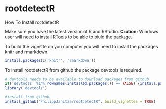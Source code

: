 # rootdetectR
How To Install rootdetectR

Make sure you have the latest version of R and RStudio.
__Caution:__ Windows user will need to install [RTools](cran.r-project.org/bin/windows/Rtools/) to be able to biuld the package.

To build the vignette on you computer you will need to install the packages knitr and rmarkdown.
```r
install.packages(c('knitr', 'rmarkdown'))
```

To install rootdetectR from github the package devtools is required. 

```r
# devtools needs to be available to download packages from github
if('devtools' %in% rownames(installed.packages()) == FALSE) {install.packages('devtools')}
library('devtools')

#install from github
install_github("PhilippJanitza/rootdetectR", build_vignettes = TRUE)
```


